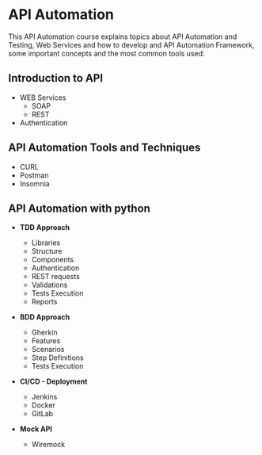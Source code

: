 # API Automation
This API Automation course explains topics about API Automation and Testing, Web Services and how to develop and API Automation Framework, some important concepts and the most common tools used:


## **Introduction to API**

- WEB Services
    - SOAP
    - REST
- Authentication

## **API Automation Tools and Techniques**

- CURL
- Postman
- Insomnia


## **API Automation with python**

- **TDD Approach**
    - Libraries
    - Structure
    - Components
    - Authentication
    - REST requests
    - Validations
    - Tests Execution
    - Reports
- **BDD Approach**
    - Gherkin
    - Features 
    - Scenarios
    - Step Definitions
    - Tests Execution

- **CI/CD - Deployment**
    - Jenkins
    - Docker
    - GitLab

- **Mock API**
    - Wiremock
